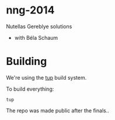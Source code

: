 nng-2014
========

Nutellas Gereblye solutions

- with Béla Schaum

Building
========

We're using the [tup](http://gittup.org/tup/) build system.

To build everything:

```
tup
```

The repo was made public after the finals..
